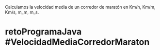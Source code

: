 
Calculamos la velocidad media de un corredor de maratón en Km/h, Km/m, Km/s, m_m, m_s.
# retoProgramaJava #VelocidadMediaCorredorMaraton
